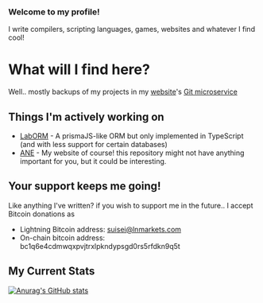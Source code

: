 ### Welcome to my profile!
I write compilers, scripting languages, games, websites and whatever I find cool!

# What will I find here?
Well.. mostly backups of my projects in my [website](https://ane.jp.net)'s [Git microservice](https://git.ane.jp.net)

## Things I'm actively working on
- [LabORM](https://github.com/MiyukiNozomi/LabORM) - A prismaJS-like ORM but only implemented in TypeScript (and with less support for certain databases)
- [ANE](https://github.com/MiyukiNozomi/ANE) - My website of course! this repository might not have anything important for you, but it could be interesting.

## Your support keeps me going!
Like anything I've written? if you wish to support me in the future.. I accept Bitcoin donations as 
- Lightning Bitcoin address: suisei@lnmarkets.com
- On-chain bitcoin address: bc1q6e4cdmwqxpvjtrxlpkndypsgd0rs5rfdkn9q5t

## My Current Stats
[![Anurag's GitHub stats](https://github-readme-stats.vercel.app/api?username=miyukinozomi)](https://github.com/anuraghazra/github-readme-stats)

<!--
**MiyukiNozomi/MiyukiNozomi** is a ✨ _special_ ✨ repository because its `README.md` (this file) appears on your GitHub profile.
[![Top Langs](https://github-readme-stats.vercel.app/api/top-langs/?username=MiyukiNozomi)](https://github.com/anuraghazra/github-readme-stats)

Here are some ideas to get you started:

- 🔭 I’m currently working on ...
- 🌱 I’m currently learning ...
- 👯 I’m looking to collaborate on ...
- 🤔 I’m looking for help with ...
- 💬 Ask me about ...
- 📫 How to reach me: ...
- 😄 Pronouns: ...
- ⚡ Fun fact: ...
-->
